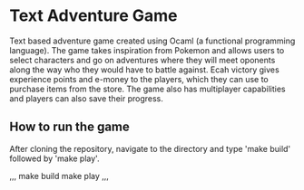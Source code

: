 # Text Adventure Game 

Text based adventure game created using Ocaml (a functional programming language). The game takes inspiration from Pokemon and allows users to select characters and go on adventures where they will meet oponents along the way who they would have to battle against. Ecah victory gives experience points and e-money to the players, which they can use to purchase items from the store. The game also has multiplayer capabilities and players can also save their progress. 

## How to run the game 

After cloning the repository, navigate to the directory and type 'make build' followed by 'make play'. 

,,,
make build 
make play
,,,
